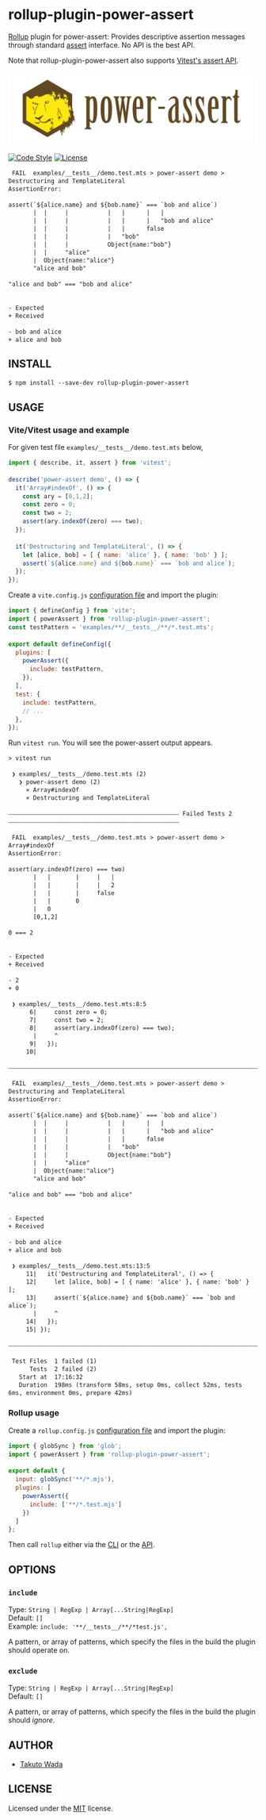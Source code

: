 rollup-plugin-power-assert
================================

[Rollup](https://rollupjs.org/) plugin for power-assert: Provides descriptive assertion messages through standard [assert](https://nodejs.org/api/assert.html) interface. No API is the best API.

Note that rollup-plugin-power-assert also supports [Vitest's assert API](https://vitest.dev/api/assert).

[![power-assert][power-assert-banner]][power-assert-url]

[![Code Style][style-image]][style-url]
[![License][license-image]][license-url]

```
 FAIL  examples/__tests__/demo.test.mts > power-assert demo > Destructuring and TemplateLiteral
AssertionError:

assert(`${alice.name} and ${bob.name}` === `bob and alice`)
       |  |     |           |   |      |   |
       |  |     |           |   |      |   "bob and alice"
       |  |     |           |   |      false
       |  |     |           |   "bob"
       |  |     |           Object{name:"bob"}
       |  |     "alice"
       |  Object{name:"alice"}
       "alice and bob"

"alice and bob" === "bob and alice"


- Expected
+ Received

- bob and alice
+ alice and bob
```


INSTALL
---------------------------------------

```
$ npm install --save-dev rollup-plugin-power-assert
```

USAGE
---------------------------------------

### Vite/Vitest usage and example

For given test file `examples/__tests__/demo.test.mts` below,

```js
import { describe, it, assert } from 'vitest';

describe('power-assert demo', () => {
  it('Array#indexOf', () => {
    const ary = [0,1,2];
    const zero = 0;
    const two = 2;
    assert(ary.indexOf(zero) === two);
  });

  it('Destructuring and TemplateLiteral', () => {
    let [alice, bob] = [ { name: 'alice' }, { name: 'bob' } ];
    assert(`${alice.name} and ${bob.name}` === `bob and alice`);
  });
});
```

Create a `vite.config.js` [configuration file](https://vitejs.dev/guide/using-plugins.html) and import the plugin:

```js
import { defineConfig } from 'vite';
import { powerAssert } from 'rollup-plugin-power-assert';
const testPattern = 'examples/**/__tests__/**/*.test.mts';

export default defineConfig({
  plugins: [
    powerAssert({
      include: testPattern,
    }),
  ],
  test: {
    include: testPattern,
    // ...
  },
});
```

Run `vitest run`. You will see the power-assert output appears.

```
> vitest run

 ❯ examples/__tests__/demo.test.mts (2)
   ❯ power-assert demo (2)
     × Array#indexOf
     × Destructuring and TemplateLiteral

⎯⎯⎯⎯⎯⎯⎯⎯⎯⎯⎯⎯⎯⎯⎯⎯⎯⎯⎯⎯⎯⎯⎯⎯⎯⎯⎯⎯⎯⎯⎯⎯⎯⎯⎯⎯⎯⎯⎯⎯⎯⎯⎯⎯⎯⎯⎯⎯⎯⎯⎯⎯⎯⎯⎯⎯⎯⎯ Failed Tests 2 ⎯⎯⎯⎯⎯⎯⎯⎯⎯⎯⎯⎯⎯⎯⎯⎯⎯⎯⎯⎯⎯⎯⎯⎯⎯⎯⎯⎯⎯⎯⎯⎯⎯⎯⎯⎯⎯⎯⎯⎯⎯⎯⎯⎯⎯⎯⎯⎯⎯⎯⎯⎯⎯⎯⎯⎯⎯⎯

 FAIL  examples/__tests__/demo.test.mts > power-assert demo > Array#indexOf
AssertionError:

assert(ary.indexOf(zero) === two)
       |   |       |     |   |
       |   |       |     |   2
       |   |       |     false
       |   |       0
       |   0
       [0,1,2]

0 === 2


- Expected
+ Received

- 2
+ 0

 ❯ examples/__tests__/demo.test.mts:8:5
      6|     const zero = 0;
      7|     const two = 2;
      8|     assert(ary.indexOf(zero) === two);
       |     ^
      9|   });
     10|

⎯⎯⎯⎯⎯⎯⎯⎯⎯⎯⎯⎯⎯⎯⎯⎯⎯⎯⎯⎯⎯⎯⎯⎯⎯⎯⎯⎯⎯⎯⎯⎯⎯⎯⎯⎯⎯⎯⎯⎯⎯⎯⎯⎯⎯⎯⎯⎯⎯⎯⎯⎯⎯⎯⎯⎯⎯⎯⎯⎯⎯⎯⎯⎯⎯⎯⎯⎯⎯⎯⎯⎯⎯⎯⎯⎯⎯⎯⎯⎯⎯⎯⎯⎯⎯⎯⎯⎯⎯⎯⎯⎯⎯⎯⎯⎯⎯⎯⎯⎯⎯⎯⎯⎯⎯⎯⎯⎯⎯⎯⎯⎯⎯⎯⎯⎯⎯⎯⎯⎯⎯⎯⎯⎯⎯⎯[1/2]⎯

 FAIL  examples/__tests__/demo.test.mts > power-assert demo > Destructuring and TemplateLiteral
AssertionError:

assert(`${alice.name} and ${bob.name}` === `bob and alice`)
       |  |     |           |   |      |   |
       |  |     |           |   |      |   "bob and alice"
       |  |     |           |   |      false
       |  |     |           |   "bob"
       |  |     |           Object{name:"bob"}
       |  |     "alice"
       |  Object{name:"alice"}
       "alice and bob"

"alice and bob" === "bob and alice"


- Expected
+ Received

- bob and alice
+ alice and bob

 ❯ examples/__tests__/demo.test.mts:13:5
     11|   it('Destructuring and TemplateLiteral', () => {
     12|     let [alice, bob] = [ { name: 'alice' }, { name: 'bob' } ];
     13|     assert(`${alice.name} and ${bob.name}` === `bob and alice`);
       |     ^
     14|   });
     15| });

⎯⎯⎯⎯⎯⎯⎯⎯⎯⎯⎯⎯⎯⎯⎯⎯⎯⎯⎯⎯⎯⎯⎯⎯⎯⎯⎯⎯⎯⎯⎯⎯⎯⎯⎯⎯⎯⎯⎯⎯⎯⎯⎯⎯⎯⎯⎯⎯⎯⎯⎯⎯⎯⎯⎯⎯⎯⎯⎯⎯⎯⎯⎯⎯⎯⎯⎯⎯⎯⎯⎯⎯⎯⎯⎯⎯⎯⎯⎯⎯⎯⎯⎯⎯⎯⎯⎯⎯⎯⎯⎯⎯⎯⎯⎯⎯⎯⎯⎯⎯⎯⎯⎯⎯⎯⎯⎯⎯⎯⎯⎯⎯⎯⎯⎯⎯⎯⎯⎯⎯⎯⎯⎯⎯⎯⎯[2/2]⎯

 Test Files  1 failed (1)
      Tests  2 failed (2)
   Start at  17:16:32
   Duration  198ms (transform 58ms, setup 0ms, collect 52ms, tests 6ms, environment 0ms, prepare 42ms)
```

### Rollup usage

Create a `rollup.config.js` [configuration file](https://rollupjs.org/command-line-interface/#configuration-files) and import the plugin:

```js
import { globSync } from 'glob';
import { powerAssert } from 'rollup-plugin-power-assert';

export default {
  input: globSync('**/*.mjs'),
  plugins: [
    powerAssert({
      include: ['**/*.test.mjs']
    })
  ]
};
```

Then call `rollup` either via the [CLI](https://rollupjs.org/command-line-interface/) or the [API](https://rollupjs.org/javascript-api/).



OPTIONS
---------------------------------------

### `include`

Type: `String | RegExp | Array[...String|RegExp]`<br>
Default: `[]`<br>
Example: `include: '**/__tests__/**/*test.js',`<br>

A pattern, or array of patterns, which specify the files in the build the plugin should operate on.

### `exclude`

Type: `String | RegExp | Array[...String|RegExp]`<br>
Default: `[]`<br>

A pattern, or array of patterns, which specify the files in the build the plugin should _ignore_.


AUTHOR
---------------------------------------
* [Takuto Wada](https://github.com/twada)


LICENSE
---------------------------------------
Licensed under the [MIT](https://twada.mit-license.org/) license.

[power-assert-url]: https://github.com/power-assert-js
[power-assert-banner]: https://raw.githubusercontent.com/power-assert-js/power-assert-js-logo/master/banner/banner-official-fullcolor.png

[style-url]: https://github.com/neostandard/neostandard
[style-image]: https://img.shields.io/badge/code_style-neostandard-brightgreen?style=flat

[license-url]: https://twada.mit-license.org/
[license-image]: https://img.shields.io/badge/license-MIT-brightgreen.svg
